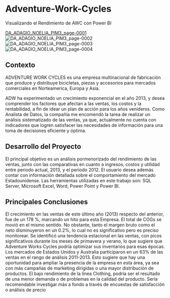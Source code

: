 # Adventure-Work-Cycles
Visualizando el Rendimiento de AWC con Power BI

[DA_ADAGIO_NOELIA_PIM3_page-0001](https://github.com/user-attachments/assets/6c1c4519-33dd-4833-b0cf-017554ad6fdf)
![DA_ADAGIO_NOELIA_PIM3_page-0002](https://github.com/user-attachments/assets/e7889ce5-b44e-462e-9bf5-beb618636878)
![DA_ADAGIO_NOELIA_PIM3_page-0003](https://github.com/user-attachments/assets/20becd46-23c5-4a62-8f85-9a3b4f8aa1cd)
![DA_ADAGIO_NOELIA_PIM3_page-0004](https://github.com/user-attachments/assets/be5ee28d-e4ca-492a-bd03-32124d1cc522)

## Contexto

ADVENTURE WORK CYCLES es una empresa multinacional de fabricación que produce y distribuye bicicletas, piezas y accesorios para mercados comerciales en Norteamerica, Europa y Asia. 

ADW ha experimentado un crecimiento exponencial en el año 2013, y desea comprender los factores que afectan a las ventas, los costos y la rentabilidad, a fin de idear un plan de acción para los años venideros.
Como Analista de Datos, la compañía me encomendó la tarea de realizar un análisis sistematizado de las ventas, ya que, actualmente no cuenta con indicadores que logren satisfacer las necesidades de información para una toma de decisiones eficiente y óptima.

## Desarrollo del Proyecto

El principal objetivo es un análisis pormenorizado del rendimiento de las ventas, junto con las comparativas en cuanto a ingresos, costos y utilidad entre periodo actual, 2013, y el periodo 2012. El usuario desea además contar con información detallada sobre el comportamiento del  mercado Estadounidense.
Las herramientas utilizadas en este trabajo son: SQL Server, Microsoft Excel, Word, Power Point y Power BI.

## Principales Conclusiones

El crecimiento en las ventas de este último año (2013)  respecto del anterior, fue de un 178 %, marcando un hito para esta Empresa. El total de COGs se movió en el mismo sentido. No obstante, tanto el margen bruto como el neto disminuyeron en un 0.2%, lo cual no es significativo pero es preciso monitorear.
Se identificó una tendencia estacional en las ventas, con picos significativos durante los meses de primavera y verano, lo que sugiere que Adventure Works Cycles podría optimizar sus inventarios para esas épocas. 
Los mercados de Estados Unidos y Australia participaron en un 63% de las ventas en el rango de análisis 2011-2013. Esto sugiere que hay una oportunidad para ampliar la presencia de la empresa en esta área, ya sea con más campañas de marketing dirigidas o una mayor distribución de productos.
El bajo rendimiento de la línea Clothing, podría ser el resultado de una menor demanda o de problemas en la calidad del producto. Sería recomendable investigar más a fondo a través de encuestas de satisfacción o análisis de precio



